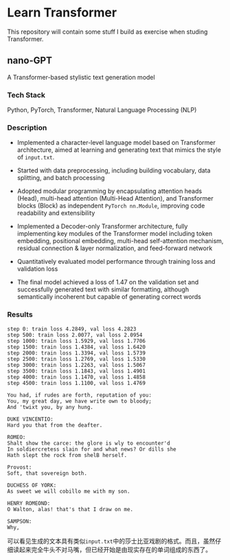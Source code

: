 # Learn Transformer

This repository will contain some stuff I build as exercise when studing Transformer.

## nano-GPT

A Transformer-based stylistic text generation model

### Tech Stack

Python, PyTorch, Transformer, Natural Language Processing (NLP)

### Description

- Implemented a character-level language model based on Transformer architecture, aimed at learning and generating text that mimics the style of `input.txt`.

- Started with data preprocessing, including building vocabulary, data splitting, and batch processing

- Adopted modular programming by encapsulating attention heads (Head), multi-head attention (Multi-Head Attention), and Transformer blocks (Block) as independent `PyTorch nn.Module`, improving code readability and extensibility

- Implemented a Decoder-only Transformer architecture, fully implementing key modules of the Transformer model including token embedding, positional embedding, multi-head self-attention mechanism, residual connection & layer normalization, and feed-forward network

- Quantitatively evaluated model performance through training loss and validation loss

- The final model achieved a loss of 1.47 on the validation set and successfully generated text with similar formatting, although semantically incoherent but capable of generating correct words

### Results

```
step 0: train loss 4.2849, val loss 4.2823
step 500: train loss 2.0077, val loss 2.0954
step 1000: train loss 1.5929, val loss 1.7706
step 1500: train loss 1.4384, val loss 1.6420
step 2000: train loss 1.3394, val loss 1.5739
step 2500: train loss 1.2769, val loss 1.5330
step 3000: train loss 1.2263, val loss 1.5067
step 3500: train loss 1.1843, val loss 1.4901
step 4000: train loss 1.1470, val loss 1.4858
step 4500: train loss 1.1100, val loss 1.4769
```

```
You had, if rudes are forth, reputation of you:
You, my great day, we have write own to bloody;
And 'twixt you, by any hung.

DUKE VINCENTIO:
Hard you that from the deafter.

ROMEO:
Shalt show the carce: the glore is wly to encounter'd
In soldiercretess slain for and what news? Or dills she
Hath slept the rock from shelB herself.

Provost:
Soft, that sovereign both.

DUCHESS OF YORK:
As sweet we will cobillo me with my son.

HENRY ROMEOND:
O Walton, alas! that's that I draw on me.

SAMPSON:
Why,
```

可以看见生成的文本具有类似`input.txt`中的莎士比亚戏剧的格式。而且，虽然仔细读起来完全牛头不对马嘴，但已经开始是由现实存在的单词组成的东西了。
